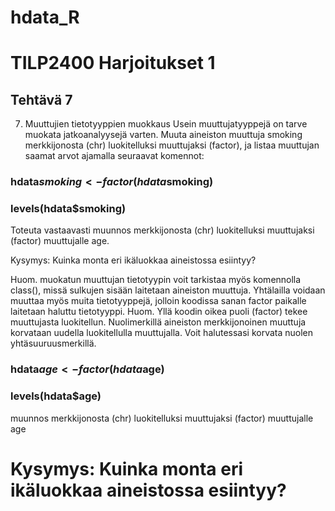 # hdata_R
# TILP2400 Harjoitukset 1

## Tehtävä 7
7. Muuttujien tietotyyppien muokkaus
Usein muuttujatyyppejä on tarve muokata jatkoanalyysejä varten. Muuta aineiston muuttuja
smoking merkkijonosta (chr) luokitelluksi muuttujaksi (factor), ja listaa muuttujan saamat
arvot ajamalla seuraavat komennot:
### hdata$smoking <- factor(hdata$smoking)
### levels(hdata$smoking)
Toteuta vastaavasti muunnos merkkijonosta (chr) luokitelluksi muuttujaksi (factor) muuttujalle age.

Kysymys: Kuinka monta eri ikäluokkaa aineistossa esiintyy?

Huom. muokatun muuttujan tietotyypin voit tarkistaa myös komennolla class(), missä sulkujen
sisään laitetaan aineiston muuttuja. Yhtälailla voidaan muuttaa myös muita tietotyyppejä,
jolloin koodissa sanan factor paikalle laitetaan haluttu tietotyyppi.
Huom. Yllä koodin oikea puoli (factor) tekee muuttujasta luokitellun. Nuolimerkillä aineiston
merkkijonoinen muuttuja korvataan uudella luokitellulla muuttujalla. Voit halutessasi korvata
nuolen yhtäsuuruusmerkillä.

### hdata$age <- factor(hdata$age)
### levels(hdata$age)

muunnos merkkijonosta (chr) luokitelluksi 
muuttujaksi (factor) muuttujalle age

# Kysymys: Kuinka monta eri ikäluokkaa aineistossa esiintyy?

